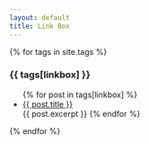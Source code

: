 ```yaml
---
layout: default
title: Link Box
---
```


{% for tags in site.tags %}
  <h3>{{ tags[linkbox] }}</h3>
  <ul>
    {% for post in tags[linkbox] %}
      <li><a href="{{ post.url }}">{{ post.title }}</a></li>
	  {{ post.excerpt }}
    {% endfor %}
  </ul>
{% endfor %}